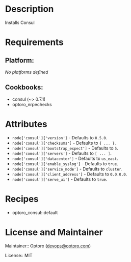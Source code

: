 # Description

Installs Consul

# Requirements

## Platform:

*No platforms defined*

## Cookbooks:

* consul (~> 0.7.1)
* optoro_nrpechecks

# Attributes

* `node['consul']['version']` -  Defaults to `0.5.0`.
* `node['consul']['checksums']` -  Defaults to `{ ... }`.
* `node['consul']['bootstrap_expect']` -  Defaults to `5`.
* `node['consul']['servers']` -  Defaults to `[ ... ]`.
* `node['consul']['datacenter']` -  Defaults to `us_east`.
* `node['consul']['enable_syslog']` -  Defaults to `true`.
* `node['consul']['service_mode']` -  Defaults to `cluster`.
* `node['consul']['client_address']` -  Defaults to `0.0.0.0`.
* `node['consul']['serve_ui']` -  Defaults to `true`.

# Recipes

* optoro_consul::default

# License and Maintainer

Maintainer:: Optoro (<devops@optoro.com>)

License:: MIT
